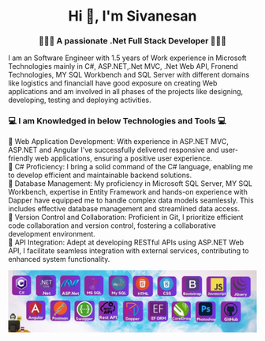 

<h1 align="center">Hi 👋, I'm Sivanesan</h1>
<h3 align="center">👨🏻‍💻 A passionate .Net Full Stack Developer 👨🏻‍💻</h3>
<p>I am an Software Engineer with 1.5 years of Work experience in Microsoft Technologies mainly in C#, ASP.NET,.Net MVC, .Net Web API, Fronend Technologies, MY SQL Workbench and SQL Server with different domains like logistics and financialI have good exposure on creating Web applications and am involved in all phases of the projects like designing, developing, testing and deploying activities.</p>

<h3>💻 I am Knowledged in below Technologies and Tools 💻</h3>

  🌟 Web Application Development: With experience in ASP.NET MVC, ASP.NET and Angular I've successfully delivered responsive and user-friendly web applications, ensuring a positive user experience. <br>
  🌟 C# Proficiency: I bring a solid command of the C# language, enabling me to develop efficient and maintainable backend solutions.  <br>
  🌟 Database Management: My proficiency in Microsoft SQL Server, MY SQL Workbench, expertise in Entity Framework and hands-on experience with Dapper have equipped me to handle complex data models seamlessly. This includes effective database management and streamlined data access.    <br>
  🌟 Version Control and Collaboration: Proficient in Git, I prioritize efficient code collaboration and version control, fostering a collaborative development environment.   <br>
  🌟 API Integration: Adept at developing RESTful APIs using ASP.NET Web API, I facilitate seamless integration with external services, contributing to enhanced system functionality.  <br>

  



<img align="center" alt="coding" width="1300" src="https://raw.githubusercontent.com/sivanesansubramani/sivanesansubramani/main/banner.jpg">
<br>
